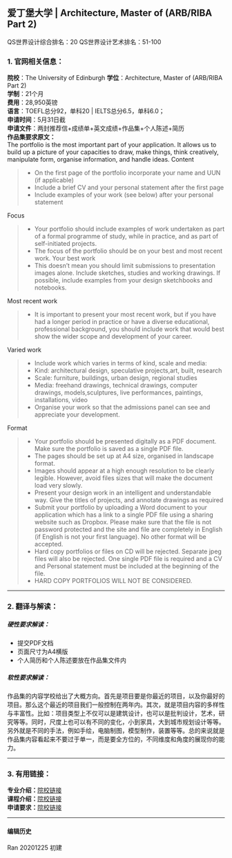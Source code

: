 ## 爱丁堡大学 | Architecture, Master of (ARB/RIBA Part 2)

QS世界设计综合排名：20
QS世界设计艺术排名：51-100

### 1. 官网相关信息：

**院校**：The University of Edinburgh
**学位**：Architecture, Master of (ARB/RIBA Part 2)  
**学制**：21个月  
**费用**：28,950英镑  
**语言**：TOEFL总分92，单科20 | IELTS总分6.5，单科6.0；  
**申请时间**：5月31日截  
**申请文件**：两封推荐信+成绩单+英文成绩+作品集+个人陈述+简历  
**作品集要求原文：**   
The portfolio is the most important part of your application. It allows us to build up a picture of your capacities to draw, make things, think creatively, manipulate form, organise information, and handle ideas.
Content
> - On the first page of the portfolio incorporate your name and UUN (if applicable)
> - Include a brief CV and your personal statement after the first page
> - Include examples of your work (see below) after your personal statement

Focus
> - Your portfolio should include examples of work undertaken as part of a formal programme of study, while in practice, and as part of self-initiated projects.
> - The focus of the portfolio should be on your best and most recent work.
Your best work
> - This doesn’t mean you should limit submissions to presentation images alone. Include sketches, studies and working drawings. If possible, include examples from your design sketchbooks and notebooks.

Most recent work
> -	It is important to present your most recent work, but if you have had a longer period in practice or have a diverse educational, professional background, you should include work that would best show the wider scope and development of your career.

Varied work
> -	Include work which varies in terms of kind, scale and media:
> -	Kind: architectural design, speculative projects,art, built, research
> -	Scale: furniture, buildings, urban design, regional studies
> -	Media: freehand drawings, technical drawings, computer drawings, models,sculptures, live performances, paintings, installations, video
> -	Organise your work so that the admissions panel can see and appreciate your development.

Format
> -	Your portfolio should be presented digitally as a PDF document. Make sure the portfolio is saved as a single PDF file.
> -	The pages should be set up at A4 size, organised in landscape format.
> -	Images should appear at a high enough resolution to be clearly legible. However, avoid files sizes that will make the document load very slowly.
> -	Present your design work in an intelligent and understandable way. Give the titles of projects, and annotate drawings as required
> -	Submit your portfolio by uploading a Word document to your application which has a link to a single PDF file using a sharing website such as Dropbox. Please make sure that the file is not password protected and the site and file are completely in English (if English is not your first language). No other format will be accepted.
> -	Hard copy portfolios or files on CD will be rejected. Separate jpeg files will also be rejected. One single PDF file is required and a CV and Personal statement must be included at the beginning of the file.
> -	HARD COPY PORTFOLIOS WILL NOT BE CONSIDERED.



---


### 2. 翻译与解读：

##### 硬性要求解读：
- 提交PDF文档
- 页面尺寸为A4横版
- 个人简历和个人陈述要放在作品集文件内

##### 软性要求解读：
作品集的内容学校给出了大概方向。首先是项目要是你最近的项目，以及你最好的项目。那么这个最近的项目我们一般控制在两年内。其次，就是项目内容的多样性与丰富性。比如：项目类型上不仅可以是建筑设计，也可以是批判设计，艺术，研究等等。同时，尺度上也可以有不同的变化，小到家具，大到城市规划设计等等。另外就是不同的手法，例如手绘，电脑制图，模型制作，装置等等。总的来说就是作品集内容看起来不要过于单一，而是要全方位的，不同维度和角度的展现你的能力。


---


### 3. 有用链接：

**专业介绍：**[院校链接](https://www.ed.ac.uk/studying/postgraduate/degrees/index.php?r=site/view&id=420)  
**课程介绍：**[院校链接](https://www.ed.ac.uk/studying/postgraduate/degrees/index.php?r=site/view&id=420)  
**申请要求：**[院校链接](https://www.ed.ac.uk/studying/postgraduate/degrees/index.php?r=site/view&id=420)




---


#### 编辑历史

Ran 20201225 初建  
